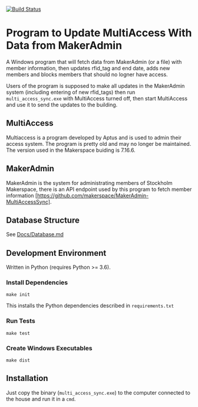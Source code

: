 [![Build Status](https://travis-ci.org/makerspace/multiaccess-program.svg?branch=add-and-update-members)](https://travis-ci.org/makerspace/multiaccess-program)

# Program to Update MultiAccess With Data from MakerAdmin

A Windows program that will fetch data from MakerAdmin (or a file)
with member information, then updates rfid_tag and end date, adds new
members and blocks members that should no logner have access.

Users of the program is supposed to make all updates in the MakerAdmin
system (including entering of new rfid_tags) then run
`multi_access_sync.exe` with MultiAccess turned off, then start
MultiAccess and use it to send the updates to the building.

## MultiAccess

Multiaccess is a program developed by Aptus and is used to admin their
access system. The program is pretty old and may no longer be
maintained. The version used in the Makerspace buiding is 7.16.6.

## MakerAdmin

MakerAdmin is the system for administrating members of Stockholm
Makerspace, there is an API endpoint used by this program to fetch
member information
[https://github.com/makerspace/MakerAdmin-MultiAccessSync].

## Database Structure

See [Docs/Database.md](Docs/Database.md)

## Development Environment

Written in Python (requires Python >= 3.6).

### Install Dependencies
`make init`

This installs the Python dependencies described in `requirements.txt`

### Run Tests
`make test`

### Create Windows Executables
`make dist`

## Installation

Just copy the binary (`multi_access_sync.exe`) to the computer
connected to the house and run it in a `cmd`.
